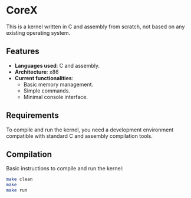 # CoreX

This is a kernel written in C and assembly from scratch, not based on any existing operating system.

## Features

- **Languages used**: C and assembly.
- **Architecture**: x86
- **Current functionalities**:
  - Basic memory management.
  - Simple commands.
  - Minimal console interface.

## Requirements

To compile and run the kernel, you need a development environment compatible with standard C and assembly compilation tools.

## Compilation

Basic instructions to compile and run the kernel:

```bash
make clean
make
make run
